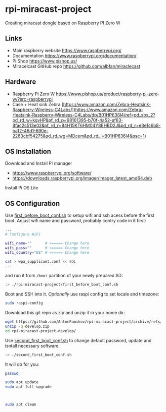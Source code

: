 # rpi-miracast-project

Creating miracast dongle based on Raspberry PI Zero W

## Links

 - Main raspberry website https://www.raspberrypi.org/
 - Documentation https://www.raspberrypi.org/documentation/
 - Pi Shop https://www.pishop.us/
 - Miracelcast GitHub repo https://github.com/albfan/miraclecast

## Hardware

- Raspberry Pi Zero W https://www.pishop.us/product/raspberry-pi-zero-w/?src=raspberrypi 
- Case + Heat sink Zebra [https://www.amazon.com/Zebra-Heatsink-Raspberry-Wireless-C4Labs/](https://www.amazon.com/Zebra-Heatsink-Raspberry-Wireless-C4Labs/dp/B01HP636I4/ref=pd_sbs_2?pd_rd_w=kgvHP&pf_rd_p=98101395-b70f-4a52-af63-8fac2c513e02&pf_rd_r=84H15KT6HM04Y8EHBD2J&pd_rd_r=e3e1c6b8-ba12-46d1-890e-2263cbf54275&pd_rd_wg=MDcem&pd_rd_i=B01HP636I4&psc=1)

## OS Installation

  Download and Install PI manager
  - https://www.raspberrypi.org/software/
  - https://downloads.raspberrypi.org/imager/imager_latest_amd64.deb
  
  Install Pi OS Lite
  
## OS Configuration

  Use [first_before_boot_conf.sh](first_before_boot_conf.sh) to setup wifi and ssh acess before the first boot. Adjust wifi name and password, probably contry code in it first:
  ```bash
  ...
# Configure WiFi

wifi_name=""      # <===== Change here
wifi_pass=""      # <===== Change here
wifi_country="US" # <===== Change here

cat > wpa_supplicant.conf << EOL
  ...
  ```
and run it from `/boot` partition of your newly prepared SD:
  ```bash
  :> ./rpi-miracast-project/first_before_boot_conf.sh
  ```
  Boot and SSH into it.
  _Optionally_ use raspi config to set locale and timezone:
  ```bash
  sudo raspi-config
  ```
  Download this git repo as zip and unzip it in your home dir:
  ```bash
  wget https://github.com/AntonPanikov/rpi-miracast-project/archive/refs/heads/develop.zip
  unzip -q develop.zip
  cd rpi-miracast-project-develop/
  ```
  Use [second_first_boot_conf.sh](second_first_boot_conf.sh) to change default password, update and isntall necessary software.
  ```bash
  :> ./second_first_boot_conf.sh
  ```
  
  It will do for you:
  ```bash
  passwd
  
  sudo apt update
  sudo apt full-upgrade
  
  
  
  sudo apt clean
  ```
